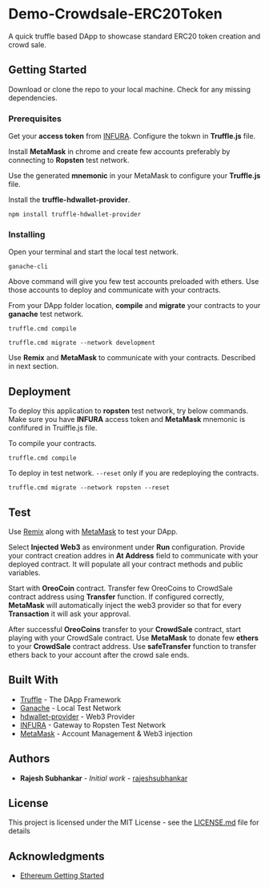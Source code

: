 # Demo-Crowdsale-ERC20Token

A quick truffle based DApp to showcase standard ERC20 token creation and crowd sale.

## Getting Started

Download or clone the repo to your local machine. Check for any missing dependencies.

### Prerequisites

Get your **access token** from [INFURA](https://infura.io/). Configure the tokwn in **Truffle.js** file.

Install **MetaMask** in chrome and create few accounts preferably by connecting to **Ropsten** test network. 

Use the generated **mnemonic** in your MetaMask to configure your **Truffle.js** file.

Install the **truffle-hdwallet-provider**.
```
npm install truffle-hdwallet-provider
```

### Installing

Open your terminal and start the local test network.
```
ganache-cli
```
Above command will give you few test accounts preloaded with ethers. Use those accounts to deploy and communicate with your contracts.

From your DApp folder location, **compile** and **migrate** your contracts to your **ganache** test network.
```
truffle.cmd compile
```
```
truffle.cmd migrate --network development
```

Use **Remix** and **MetaMask** to communicate with your contracts. Described in next section.


## Deployment

To deploy this application to **ropsten** test network, try below commands. Make sure you have **INFURA** access token and **MetaMask** mnemonic is confifured in Truiffle.js file.

To compile your contracts.
```
truffle.cmd compile
```
To deploy in test network. `--reset` only if you are redeploying the contracts.
```
truffle.cmd migrate --network ropsten --reset
```

## Test

Use [Remix](https://remix.ethereum.org/) along with [MetaMask](https://metamask.io/) to test your DApp. 

Select **Injected Web3** as environment under **Run** configuration. Provide your contract creation addres in **At Address** field to communicate with your deployed contract. It will populate all your contract methods and public variables. 

Start with **OreoCoin** contract. Transfer few OreoCoins to CrowdSale contract address using **Transfer** function. If configured correctly, **MetaMask** will automatically inject the web3 provider so that for every **Transaction** it will ask your approval.

After successful **OreoCoins** transfer to your **CrowdSale** contract, start playing with your CrowdSale contract. Use **MetaMask** to donate few **ethers** to your **CrowdSale** contract address. Use **safeTransfer** function to transfer ethers back to your account after the crowd sale ends. 

## Built With

* [Truffle](http://truffleframework.com/) - The DApp Framework
* [Ganache](https://github.com/trufflesuite/ganache-cli) - Local Test Network
* [hdwallet-provider](https://github.com/trufflesuite/truffle-hdwallet-provider) - Web3 Provider
* [INFURA](https://infura.io/) - Gateway to Ropsten Test Network
* [MetaMask](https://metamask.io/) - Account Management & Web3 injection


## Authors

* **Rajesh Subhankar** - *Initial work* - [rajeshsubhankar](https://github.com/rajeshsubhankar)

## License

This project is licensed under the MIT License - see the [LICENSE.md](LICENSE.md) file for details

## Acknowledgments

* [Ethereum Getting Started](https://www.ethereum.org/crowdsale)


